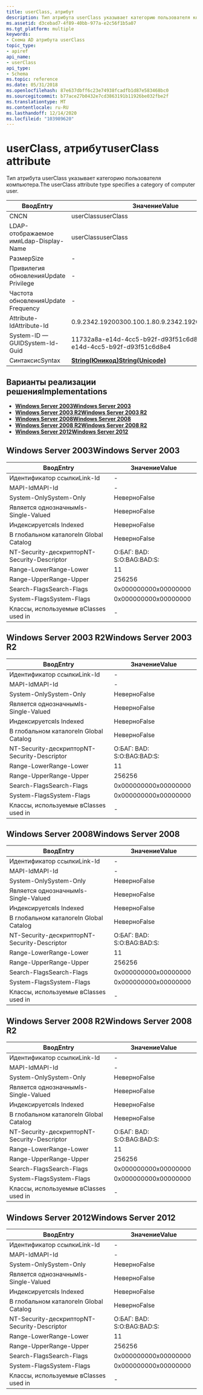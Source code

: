 ```yaml
---
title: userClass, атрибут
description: Тип атрибута userClass указывает категорию пользователя компьютера.
ms.assetid: d3cebad7-4f89-40bb-977a-e2c56f1b5a07
ms.tgt_platform: multiple
keywords:
- Схема AD атрибута userClass
topic_type:
- apiref
api_name:
- userClass
api_type:
- Schema
ms.topic: reference
ms.date: 05/31/2018
ms.openlocfilehash: 87e637dbff6c23e74938fcadfb1d87e583468bc0
ms.sourcegitcommit: b77ace27b0432e7cd3863191b11926be032fbe2f
ms.translationtype: MT
ms.contentlocale: ru-RU
ms.lasthandoff: 12/14/2020
ms.locfileid: "103989620"
---
```

# <a name="userclass-attribute"></a><span data-ttu-id="7fd30-104">userClass, атрибут</span><span class="sxs-lookup"><span data-stu-id="7fd30-104">userClass attribute</span></span>

<span data-ttu-id="7fd30-105">Тип атрибута userClass указывает категорию пользователя компьютера.</span><span class="sxs-lookup"><span data-stu-id="7fd30-105">The userClass attribute type specifies a category of computer user.</span></span>



| <span data-ttu-id="7fd30-106">Ввод</span><span class="sxs-lookup"><span data-stu-id="7fd30-106">Entry</span></span> | <span data-ttu-id="7fd30-107">Значение</span><span class="sxs-lookup"><span data-stu-id="7fd30-107">Value</span></span> |
|-------------------|---------------------------------------------|
| <span data-ttu-id="7fd30-108">CN</span><span class="sxs-lookup"><span data-stu-id="7fd30-108">CN</span></span>                | <span data-ttu-id="7fd30-109">userClass</span><span class="sxs-lookup"><span data-stu-id="7fd30-109">userClass</span></span>                                   |
| <span data-ttu-id="7fd30-110">LDAP-отображаемое имя</span><span class="sxs-lookup"><span data-stu-id="7fd30-110">Ldap-Display-Name</span></span> | <span data-ttu-id="7fd30-111">userClass</span><span class="sxs-lookup"><span data-stu-id="7fd30-111">userClass</span></span>                                   |
| <span data-ttu-id="7fd30-112">Размер</span><span class="sxs-lookup"><span data-stu-id="7fd30-112">Size</span></span>              | \-                                          |
| <span data-ttu-id="7fd30-113">Привилегия обновления</span><span class="sxs-lookup"><span data-stu-id="7fd30-113">Update Privilege</span></span>  | \-                                          |
| <span data-ttu-id="7fd30-114">Частота обновления</span><span class="sxs-lookup"><span data-stu-id="7fd30-114">Update Frequency</span></span>  | \-                                          |
| <span data-ttu-id="7fd30-115">Attribute-Id</span><span class="sxs-lookup"><span data-stu-id="7fd30-115">Attribute-Id</span></span>      | <span data-ttu-id="7fd30-116">0.9.2342.19200300.100.1.8</span><span class="sxs-lookup"><span data-stu-id="7fd30-116">0.9.2342.19200300.100.1.8</span></span>                   |
| <span data-ttu-id="7fd30-117">System-ID — GUID</span><span class="sxs-lookup"><span data-stu-id="7fd30-117">System-Id-Guid</span></span>    | <span data-ttu-id="7fd30-118">11732a8a-e14d-4cc5-b92f-d93f51c6d8e4</span><span class="sxs-lookup"><span data-stu-id="7fd30-118">11732a8a-e14d-4cc5-b92f-d93f51c6d8e4</span></span>        |
| <span data-ttu-id="7fd30-119">Синтаксис</span><span class="sxs-lookup"><span data-stu-id="7fd30-119">Syntax</span></span>            | [<span data-ttu-id="7fd30-120">**String(Юникод)**</span><span class="sxs-lookup"><span data-stu-id="7fd30-120">**String(Unicode)**</span></span>](s-string-unicode.md) |



## <a name="implementations"></a><span data-ttu-id="7fd30-121">Варианты реализации решения</span><span class="sxs-lookup"><span data-stu-id="7fd30-121">Implementations</span></span>

-   [<span data-ttu-id="7fd30-122">**Windows Server 2003**</span><span class="sxs-lookup"><span data-stu-id="7fd30-122">**Windows Server 2003**</span></span>](#windows-server-2003)
-   [<span data-ttu-id="7fd30-123">**Windows Server 2003 R2**</span><span class="sxs-lookup"><span data-stu-id="7fd30-123">**Windows Server 2003 R2**</span></span>](#windows-server-2003-r2)
-   [<span data-ttu-id="7fd30-124">**Windows Server 2008**</span><span class="sxs-lookup"><span data-stu-id="7fd30-124">**Windows Server 2008**</span></span>](#windows-server-2008)
-   [<span data-ttu-id="7fd30-125">**Windows Server 2008 R2**</span><span class="sxs-lookup"><span data-stu-id="7fd30-125">**Windows Server 2008 R2**</span></span>](#windows-server-2008-r2)
-   [<span data-ttu-id="7fd30-126">**Windows Server 2012**</span><span class="sxs-lookup"><span data-stu-id="7fd30-126">**Windows Server 2012**</span></span>](#windows-server-2012)

## <a name="windows-server-2003"></a><span data-ttu-id="7fd30-127">Windows Server 2003</span><span class="sxs-lookup"><span data-stu-id="7fd30-127">Windows Server 2003</span></span>



| <span data-ttu-id="7fd30-128">Ввод</span><span class="sxs-lookup"><span data-stu-id="7fd30-128">Entry</span></span> | <span data-ttu-id="7fd30-129">Значение</span><span class="sxs-lookup"><span data-stu-id="7fd30-129">Value</span></span> |
|------------------------|--------------|
| <span data-ttu-id="7fd30-130">Идентификатор ссылки</span><span class="sxs-lookup"><span data-stu-id="7fd30-130">Link-Id</span></span>                | \-           |
| <span data-ttu-id="7fd30-131">MAPI-Id</span><span class="sxs-lookup"><span data-stu-id="7fd30-131">MAPI-Id</span></span>                | \-           |
| <span data-ttu-id="7fd30-132">System-Only</span><span class="sxs-lookup"><span data-stu-id="7fd30-132">System-Only</span></span>            | <span data-ttu-id="7fd30-133">Неверно</span><span class="sxs-lookup"><span data-stu-id="7fd30-133">False</span></span>        |
| <span data-ttu-id="7fd30-134">Является однозначным</span><span class="sxs-lookup"><span data-stu-id="7fd30-134">Is-Single-Valued</span></span>       | <span data-ttu-id="7fd30-135">Неверно</span><span class="sxs-lookup"><span data-stu-id="7fd30-135">False</span></span>        |
| <span data-ttu-id="7fd30-136">Индексируется</span><span class="sxs-lookup"><span data-stu-id="7fd30-136">Is Indexed</span></span>             | <span data-ttu-id="7fd30-137">Неверно</span><span class="sxs-lookup"><span data-stu-id="7fd30-137">False</span></span>        |
| <span data-ttu-id="7fd30-138">В глобальном каталоге</span><span class="sxs-lookup"><span data-stu-id="7fd30-138">In Global Catalog</span></span>      | <span data-ttu-id="7fd30-139">Неверно</span><span class="sxs-lookup"><span data-stu-id="7fd30-139">False</span></span>        |
| <span data-ttu-id="7fd30-140">NT-Security-дескриптор</span><span class="sxs-lookup"><span data-stu-id="7fd30-140">NT-Security-Descriptor</span></span> | <span data-ttu-id="7fd30-141">О:БАГ: BAD: S:</span><span class="sxs-lookup"><span data-stu-id="7fd30-141">O:BAG:BAD:S:</span></span> |
| <span data-ttu-id="7fd30-142">Range-Lower</span><span class="sxs-lookup"><span data-stu-id="7fd30-142">Range-Lower</span></span>            | <span data-ttu-id="7fd30-143">1</span><span class="sxs-lookup"><span data-stu-id="7fd30-143">1</span></span>            |
| <span data-ttu-id="7fd30-144">Range-Upper</span><span class="sxs-lookup"><span data-stu-id="7fd30-144">Range-Upper</span></span>            | <span data-ttu-id="7fd30-145">256</span><span class="sxs-lookup"><span data-stu-id="7fd30-145">256</span></span>          |
| <span data-ttu-id="7fd30-146">Search-Flags</span><span class="sxs-lookup"><span data-stu-id="7fd30-146">Search-Flags</span></span>           | <span data-ttu-id="7fd30-147">0x00000000</span><span class="sxs-lookup"><span data-stu-id="7fd30-147">0x00000000</span></span>   |
| <span data-ttu-id="7fd30-148">System-Flags</span><span class="sxs-lookup"><span data-stu-id="7fd30-148">System-Flags</span></span>           | <span data-ttu-id="7fd30-149">0x00000000</span><span class="sxs-lookup"><span data-stu-id="7fd30-149">0x00000000</span></span>   |
| <span data-ttu-id="7fd30-150">Классы, используемые в</span><span class="sxs-lookup"><span data-stu-id="7fd30-150">Classes used in</span></span>        | \-           |



## <a name="windows-server-2003-r2"></a><span data-ttu-id="7fd30-151">Windows Server 2003 R2</span><span class="sxs-lookup"><span data-stu-id="7fd30-151">Windows Server 2003 R2</span></span>



| <span data-ttu-id="7fd30-152">Ввод</span><span class="sxs-lookup"><span data-stu-id="7fd30-152">Entry</span></span> | <span data-ttu-id="7fd30-153">Значение</span><span class="sxs-lookup"><span data-stu-id="7fd30-153">Value</span></span> |
|------------------------|--------------|
| <span data-ttu-id="7fd30-154">Идентификатор ссылки</span><span class="sxs-lookup"><span data-stu-id="7fd30-154">Link-Id</span></span>                | \-           |
| <span data-ttu-id="7fd30-155">MAPI-Id</span><span class="sxs-lookup"><span data-stu-id="7fd30-155">MAPI-Id</span></span>                | \-           |
| <span data-ttu-id="7fd30-156">System-Only</span><span class="sxs-lookup"><span data-stu-id="7fd30-156">System-Only</span></span>            | <span data-ttu-id="7fd30-157">Неверно</span><span class="sxs-lookup"><span data-stu-id="7fd30-157">False</span></span>        |
| <span data-ttu-id="7fd30-158">Является однозначным</span><span class="sxs-lookup"><span data-stu-id="7fd30-158">Is-Single-Valued</span></span>       | <span data-ttu-id="7fd30-159">Неверно</span><span class="sxs-lookup"><span data-stu-id="7fd30-159">False</span></span>        |
| <span data-ttu-id="7fd30-160">Индексируется</span><span class="sxs-lookup"><span data-stu-id="7fd30-160">Is Indexed</span></span>             | <span data-ttu-id="7fd30-161">Неверно</span><span class="sxs-lookup"><span data-stu-id="7fd30-161">False</span></span>        |
| <span data-ttu-id="7fd30-162">В глобальном каталоге</span><span class="sxs-lookup"><span data-stu-id="7fd30-162">In Global Catalog</span></span>      | <span data-ttu-id="7fd30-163">Неверно</span><span class="sxs-lookup"><span data-stu-id="7fd30-163">False</span></span>        |
| <span data-ttu-id="7fd30-164">NT-Security-дескриптор</span><span class="sxs-lookup"><span data-stu-id="7fd30-164">NT-Security-Descriptor</span></span> | <span data-ttu-id="7fd30-165">О:БАГ: BAD: S:</span><span class="sxs-lookup"><span data-stu-id="7fd30-165">O:BAG:BAD:S:</span></span> |
| <span data-ttu-id="7fd30-166">Range-Lower</span><span class="sxs-lookup"><span data-stu-id="7fd30-166">Range-Lower</span></span>            | <span data-ttu-id="7fd30-167">1</span><span class="sxs-lookup"><span data-stu-id="7fd30-167">1</span></span>            |
| <span data-ttu-id="7fd30-168">Range-Upper</span><span class="sxs-lookup"><span data-stu-id="7fd30-168">Range-Upper</span></span>            | <span data-ttu-id="7fd30-169">256</span><span class="sxs-lookup"><span data-stu-id="7fd30-169">256</span></span>          |
| <span data-ttu-id="7fd30-170">Search-Flags</span><span class="sxs-lookup"><span data-stu-id="7fd30-170">Search-Flags</span></span>           | <span data-ttu-id="7fd30-171">0x00000000</span><span class="sxs-lookup"><span data-stu-id="7fd30-171">0x00000000</span></span>   |
| <span data-ttu-id="7fd30-172">System-Flags</span><span class="sxs-lookup"><span data-stu-id="7fd30-172">System-Flags</span></span>           | <span data-ttu-id="7fd30-173">0x00000000</span><span class="sxs-lookup"><span data-stu-id="7fd30-173">0x00000000</span></span>   |
| <span data-ttu-id="7fd30-174">Классы, используемые в</span><span class="sxs-lookup"><span data-stu-id="7fd30-174">Classes used in</span></span>        | \-           |



## <a name="windows-server-2008"></a><span data-ttu-id="7fd30-175">Windows Server 2008</span><span class="sxs-lookup"><span data-stu-id="7fd30-175">Windows Server 2008</span></span>



| <span data-ttu-id="7fd30-176">Ввод</span><span class="sxs-lookup"><span data-stu-id="7fd30-176">Entry</span></span> | <span data-ttu-id="7fd30-177">Значение</span><span class="sxs-lookup"><span data-stu-id="7fd30-177">Value</span></span> |
|------------------------|--------------|
| <span data-ttu-id="7fd30-178">Идентификатор ссылки</span><span class="sxs-lookup"><span data-stu-id="7fd30-178">Link-Id</span></span>                | \-           |
| <span data-ttu-id="7fd30-179">MAPI-Id</span><span class="sxs-lookup"><span data-stu-id="7fd30-179">MAPI-Id</span></span>                | \-           |
| <span data-ttu-id="7fd30-180">System-Only</span><span class="sxs-lookup"><span data-stu-id="7fd30-180">System-Only</span></span>            | <span data-ttu-id="7fd30-181">Неверно</span><span class="sxs-lookup"><span data-stu-id="7fd30-181">False</span></span>        |
| <span data-ttu-id="7fd30-182">Является однозначным</span><span class="sxs-lookup"><span data-stu-id="7fd30-182">Is-Single-Valued</span></span>       | <span data-ttu-id="7fd30-183">Неверно</span><span class="sxs-lookup"><span data-stu-id="7fd30-183">False</span></span>        |
| <span data-ttu-id="7fd30-184">Индексируется</span><span class="sxs-lookup"><span data-stu-id="7fd30-184">Is Indexed</span></span>             | <span data-ttu-id="7fd30-185">Неверно</span><span class="sxs-lookup"><span data-stu-id="7fd30-185">False</span></span>        |
| <span data-ttu-id="7fd30-186">В глобальном каталоге</span><span class="sxs-lookup"><span data-stu-id="7fd30-186">In Global Catalog</span></span>      | <span data-ttu-id="7fd30-187">Неверно</span><span class="sxs-lookup"><span data-stu-id="7fd30-187">False</span></span>        |
| <span data-ttu-id="7fd30-188">NT-Security-дескриптор</span><span class="sxs-lookup"><span data-stu-id="7fd30-188">NT-Security-Descriptor</span></span> | <span data-ttu-id="7fd30-189">О:БАГ: BAD: S:</span><span class="sxs-lookup"><span data-stu-id="7fd30-189">O:BAG:BAD:S:</span></span> |
| <span data-ttu-id="7fd30-190">Range-Lower</span><span class="sxs-lookup"><span data-stu-id="7fd30-190">Range-Lower</span></span>            | <span data-ttu-id="7fd30-191">1</span><span class="sxs-lookup"><span data-stu-id="7fd30-191">1</span></span>            |
| <span data-ttu-id="7fd30-192">Range-Upper</span><span class="sxs-lookup"><span data-stu-id="7fd30-192">Range-Upper</span></span>            | <span data-ttu-id="7fd30-193">256</span><span class="sxs-lookup"><span data-stu-id="7fd30-193">256</span></span>          |
| <span data-ttu-id="7fd30-194">Search-Flags</span><span class="sxs-lookup"><span data-stu-id="7fd30-194">Search-Flags</span></span>           | <span data-ttu-id="7fd30-195">0x00000000</span><span class="sxs-lookup"><span data-stu-id="7fd30-195">0x00000000</span></span>   |
| <span data-ttu-id="7fd30-196">System-Flags</span><span class="sxs-lookup"><span data-stu-id="7fd30-196">System-Flags</span></span>           | <span data-ttu-id="7fd30-197">0x00000000</span><span class="sxs-lookup"><span data-stu-id="7fd30-197">0x00000000</span></span>   |
| <span data-ttu-id="7fd30-198">Классы, используемые в</span><span class="sxs-lookup"><span data-stu-id="7fd30-198">Classes used in</span></span>        | \-           |



## <a name="windows-server-2008-r2"></a><span data-ttu-id="7fd30-199">Windows Server 2008 R2</span><span class="sxs-lookup"><span data-stu-id="7fd30-199">Windows Server 2008 R2</span></span>



| <span data-ttu-id="7fd30-200">Ввод</span><span class="sxs-lookup"><span data-stu-id="7fd30-200">Entry</span></span> | <span data-ttu-id="7fd30-201">Значение</span><span class="sxs-lookup"><span data-stu-id="7fd30-201">Value</span></span> |
|------------------------|--------------|
| <span data-ttu-id="7fd30-202">Идентификатор ссылки</span><span class="sxs-lookup"><span data-stu-id="7fd30-202">Link-Id</span></span>                | \-           |
| <span data-ttu-id="7fd30-203">MAPI-Id</span><span class="sxs-lookup"><span data-stu-id="7fd30-203">MAPI-Id</span></span>                | \-           |
| <span data-ttu-id="7fd30-204">System-Only</span><span class="sxs-lookup"><span data-stu-id="7fd30-204">System-Only</span></span>            | <span data-ttu-id="7fd30-205">Неверно</span><span class="sxs-lookup"><span data-stu-id="7fd30-205">False</span></span>        |
| <span data-ttu-id="7fd30-206">Является однозначным</span><span class="sxs-lookup"><span data-stu-id="7fd30-206">Is-Single-Valued</span></span>       | <span data-ttu-id="7fd30-207">Неверно</span><span class="sxs-lookup"><span data-stu-id="7fd30-207">False</span></span>        |
| <span data-ttu-id="7fd30-208">Индексируется</span><span class="sxs-lookup"><span data-stu-id="7fd30-208">Is Indexed</span></span>             | <span data-ttu-id="7fd30-209">Неверно</span><span class="sxs-lookup"><span data-stu-id="7fd30-209">False</span></span>        |
| <span data-ttu-id="7fd30-210">В глобальном каталоге</span><span class="sxs-lookup"><span data-stu-id="7fd30-210">In Global Catalog</span></span>      | <span data-ttu-id="7fd30-211">Неверно</span><span class="sxs-lookup"><span data-stu-id="7fd30-211">False</span></span>        |
| <span data-ttu-id="7fd30-212">NT-Security-дескриптор</span><span class="sxs-lookup"><span data-stu-id="7fd30-212">NT-Security-Descriptor</span></span> | <span data-ttu-id="7fd30-213">О:БАГ: BAD: S:</span><span class="sxs-lookup"><span data-stu-id="7fd30-213">O:BAG:BAD:S:</span></span> |
| <span data-ttu-id="7fd30-214">Range-Lower</span><span class="sxs-lookup"><span data-stu-id="7fd30-214">Range-Lower</span></span>            | <span data-ttu-id="7fd30-215">1</span><span class="sxs-lookup"><span data-stu-id="7fd30-215">1</span></span>            |
| <span data-ttu-id="7fd30-216">Range-Upper</span><span class="sxs-lookup"><span data-stu-id="7fd30-216">Range-Upper</span></span>            | <span data-ttu-id="7fd30-217">256</span><span class="sxs-lookup"><span data-stu-id="7fd30-217">256</span></span>          |
| <span data-ttu-id="7fd30-218">Search-Flags</span><span class="sxs-lookup"><span data-stu-id="7fd30-218">Search-Flags</span></span>           | <span data-ttu-id="7fd30-219">0x00000000</span><span class="sxs-lookup"><span data-stu-id="7fd30-219">0x00000000</span></span>   |
| <span data-ttu-id="7fd30-220">System-Flags</span><span class="sxs-lookup"><span data-stu-id="7fd30-220">System-Flags</span></span>           | <span data-ttu-id="7fd30-221">0x00000000</span><span class="sxs-lookup"><span data-stu-id="7fd30-221">0x00000000</span></span>   |
| <span data-ttu-id="7fd30-222">Классы, используемые в</span><span class="sxs-lookup"><span data-stu-id="7fd30-222">Classes used in</span></span>        | \-           |



## <a name="windows-server-2012"></a><span data-ttu-id="7fd30-223">Windows Server 2012</span><span class="sxs-lookup"><span data-stu-id="7fd30-223">Windows Server 2012</span></span>



| <span data-ttu-id="7fd30-224">Ввод</span><span class="sxs-lookup"><span data-stu-id="7fd30-224">Entry</span></span> | <span data-ttu-id="7fd30-225">Значение</span><span class="sxs-lookup"><span data-stu-id="7fd30-225">Value</span></span> |
|------------------------|--------------|
| <span data-ttu-id="7fd30-226">Идентификатор ссылки</span><span class="sxs-lookup"><span data-stu-id="7fd30-226">Link-Id</span></span>                | \-           |
| <span data-ttu-id="7fd30-227">MAPI-Id</span><span class="sxs-lookup"><span data-stu-id="7fd30-227">MAPI-Id</span></span>                | \-           |
| <span data-ttu-id="7fd30-228">System-Only</span><span class="sxs-lookup"><span data-stu-id="7fd30-228">System-Only</span></span>            | <span data-ttu-id="7fd30-229">Неверно</span><span class="sxs-lookup"><span data-stu-id="7fd30-229">False</span></span>        |
| <span data-ttu-id="7fd30-230">Является однозначным</span><span class="sxs-lookup"><span data-stu-id="7fd30-230">Is-Single-Valued</span></span>       | <span data-ttu-id="7fd30-231">Неверно</span><span class="sxs-lookup"><span data-stu-id="7fd30-231">False</span></span>        |
| <span data-ttu-id="7fd30-232">Индексируется</span><span class="sxs-lookup"><span data-stu-id="7fd30-232">Is Indexed</span></span>             | <span data-ttu-id="7fd30-233">Неверно</span><span class="sxs-lookup"><span data-stu-id="7fd30-233">False</span></span>        |
| <span data-ttu-id="7fd30-234">В глобальном каталоге</span><span class="sxs-lookup"><span data-stu-id="7fd30-234">In Global Catalog</span></span>      | <span data-ttu-id="7fd30-235">Неверно</span><span class="sxs-lookup"><span data-stu-id="7fd30-235">False</span></span>        |
| <span data-ttu-id="7fd30-236">NT-Security-дескриптор</span><span class="sxs-lookup"><span data-stu-id="7fd30-236">NT-Security-Descriptor</span></span> | <span data-ttu-id="7fd30-237">О:БАГ: BAD: S:</span><span class="sxs-lookup"><span data-stu-id="7fd30-237">O:BAG:BAD:S:</span></span> |
| <span data-ttu-id="7fd30-238">Range-Lower</span><span class="sxs-lookup"><span data-stu-id="7fd30-238">Range-Lower</span></span>            | <span data-ttu-id="7fd30-239">1</span><span class="sxs-lookup"><span data-stu-id="7fd30-239">1</span></span>            |
| <span data-ttu-id="7fd30-240">Range-Upper</span><span class="sxs-lookup"><span data-stu-id="7fd30-240">Range-Upper</span></span>            | <span data-ttu-id="7fd30-241">256</span><span class="sxs-lookup"><span data-stu-id="7fd30-241">256</span></span>          |
| <span data-ttu-id="7fd30-242">Search-Flags</span><span class="sxs-lookup"><span data-stu-id="7fd30-242">Search-Flags</span></span>           | <span data-ttu-id="7fd30-243">0x00000000</span><span class="sxs-lookup"><span data-stu-id="7fd30-243">0x00000000</span></span>   |
| <span data-ttu-id="7fd30-244">System-Flags</span><span class="sxs-lookup"><span data-stu-id="7fd30-244">System-Flags</span></span>           | <span data-ttu-id="7fd30-245">0x00000000</span><span class="sxs-lookup"><span data-stu-id="7fd30-245">0x00000000</span></span>   |
| <span data-ttu-id="7fd30-246">Классы, используемые в</span><span class="sxs-lookup"><span data-stu-id="7fd30-246">Classes used in</span></span>        | \-           |



 

 




